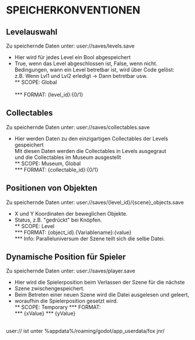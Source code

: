 # SPEICHERKONVENTIONEN</br>
## Levelauswahl</br>
Zu speichernde Daten unter: user://saves/levels.save</br>
* Hier wird für jedes Level ein Bool abgespeichert
* True, wenn das Level abgeschlossen ist, False, wenn nicht.</br>
Bedingungen, wann ein Level betretbar ist, wird über Code gelöst:</br>
z.B. Wenn Lvl1 und Lvl2 erledigt -> Dann betretbar usw.</br>
** SCOPE: Global</br></br>
*** FORMAT: {level_id}:{0/1}

## Collectables</br>
Zu speichernde Daten unter: user://saves/collectables.save</br>
* Hier werden Daten zu den einzigartigen Collectables der Levels gespeichert</br>
Mit diesen Daten werden die Collectables in Levels ausgegraut</br>
und die Collectables im Museum ausgestellt</br>
** SCOPE: Museum, Global</br>
*** FORMAT: {collectable_id}:{0/1}

## Positionen von Objekten</br>
Zu speichernde Daten unter: user://saves/{level_id}/{scene}_objects.save</br>
* X und Y Koordinaten der beweglichen Objekte.</br>
* Status, z.B. "gedrückt" bei Knöpfen.</br>
** SCOPE: Level</br>
*** FORMAT: {object_id}.{Variablename}:{value}</br>
*** Info: Paralleluniversum der Szene teilt sich die selbe Datei.</br>

## Dynamische Position für Spieler</br>
Zu speichernde Daten unter: user://saves/player.save
* Hier wird die Spielerposition beim Verlassen der Szene für die nächste</br>
* Szene zwischengespeichert.</br>
* Beim Betreten einer neuen Szene wird die Datei ausgelesen und geleert,</br>
* woraufhin die Spielerposition gesetzt wird.</br>
** SCOPE: Temporary
*** FORMAT:</br>
*** {xValue}
*** {yValue}
</br>
user:// ist unter %appdata%/roaming/godot/app_userdata/fox jnr/